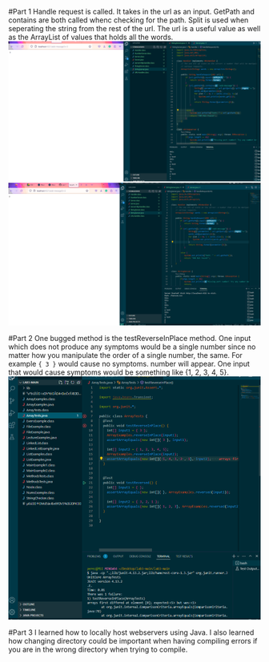 #Part 1
Handle request is called. It takes in the url as an input. GetPath and contains are both called whenc checking for the path.
Split is used when seperating the string from the rest of the url. The url is a useful value
as well as the ArrayList of values that holds all the words.
![sc2](333img.png)
![sc3](labreport2-running.png)

#Part 2
One bugged method is the testReverseInPlace method. One input which does not produce any symptoms
would be a single number since no matter how you manipulate the order of a single number, the same. For example `{ 3 }` would cause no symptoms.
number will appear. One input that would cause symptoms would be something like {1, 2, 3, 4, 5}. 
![symptom](1.4.png)

#Part 3
I learned how to locally host webservers using Java. I also learned how changing directory could be important
when having compiling errors if you are in the wrong directory when trying to compile.
